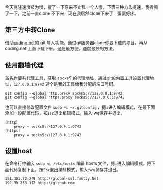 今天克隆速度极为慢，搜了一下原来不止我一个人慢，下面三种方法提速，我折腾了一下，之前一直clone 不下来，现在我居然clone下来了，蛋蛋好疼。

## 第三方中转Clone

借助[coding.net](https://coding.net)的 git 导入功能，通过git服务器clone你要下载的项目，再从 coding.net 上面下载下来。这是最方便，速度最快的方法。

## 使用翻墙代理

首先你要有代理工具，获取 socks5 的代理地址，通过git的内置工具设置代理地址，`127.0.0.1:9742` 这个是我的工具给我分配的端口号码。

```
git config --global http.proxy socks5://127.0.0.1:9742
git config --global https.proxy socks5://127.0.0.1:9742
```

也可以直接修改配置文件 `sudo vi ~/.gitconfig` ，摁`i`进入编辑模式，在最下面添加一段配置代码，按`Esc`退出编辑模式，输入:wq保存并退出。

```
[http]
    proxy = socks5://127.0.0.1:9742 
[https]
    proxy = socks5://127.0.0.1:9742 
```

## 设置host

在命令行中输入 `sudo vi /etc/hosts` 编辑 hosts 文件，摁`i`进入编辑模式，将下面代码复制下面，按`Esc`退出编辑模式，输入:wq保存并退出。

```
151.101.72.249 http://global-ssl.fastly.Net
192.30.253.112 http://github.com
```
